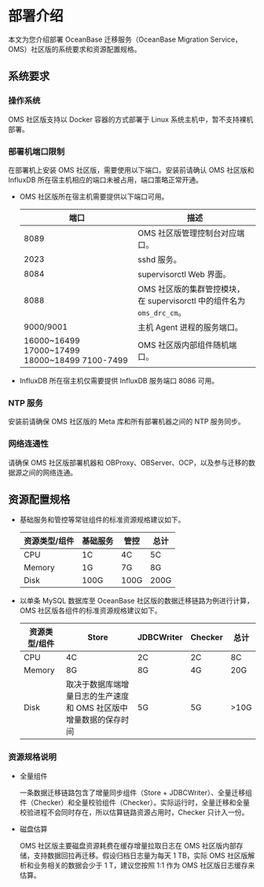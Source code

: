 部署介绍 
=========================

本文为您介绍部署 OceanBase 迁移服务（OceanBase Migration Service，OMS）社区版的系统要求和资源配置规格。

系统要求 
-------------------------

### 操作系统 

OMS 社区版支持以 Docker 容器的方式部署于 Linux 系统主机中，暂不支持裸机部署。

### 部署机端口限制 

在部署机上安装 OMS 社区版，需要使用以下端口。安装前请确认 OMS 社区版和 InfluxDB 所在宿主机相应的端口未被占用，端口策略正常开通。

* OMS 社区版所在宿主机需要提供以下端口可用。

  

  |                                                端口                                                 |                         描述                          |
  |---------------------------------------------------------------------------------------------------|-----------------------------------------------------|
  | 8089                                                                                              | OMS 社区版管理控制台对应端口。                                   |
  | 2023                                                                                              | sshd 服务。                                            |
  | 8084                                                                                              | supervisorctl Web 界面。                               |
  | 8088                                                                                              | OMS 社区版的集群管控模块，在 supervisorctl 中的组件名为 `oms_drc_cm`。 |
  | 9000/9001                                                                                         | 主机 Agent 进程的服务端口。                                   |
  | 16000\~16499 17000\~17499 18000\~18499  7100-7499 | OMS 社区版内部组件随机端口。                                    |

  

* InfluxDB 所在宿主机仅需要提供 InfluxDB 服务端口 8086 可用。

  




### NTP 服务 

安装前请确保 OMS 社区版的 Meta 库和所有部署机器之间的 NTP 服务同步。

### 网络连通性 

请确保 OMS 社区版部署机器和 OBProxy、OBServer、OCP，以及参与迁移的数据源之间的网络连通。

资源配置规格 
---------------------------

* 基础服务和管控等常驻组件的标准资源规格建议如下。

  

  | 资源类型/组件 | 基础服务 |  管控  |  总计  |
  |---------|------|------|------|
  | CPU     | 1C   | 4C   | 5C   |
  | Memory  | 1G   | 7G   | 8G   |
  | Disk    | 100G | 100G | 200G |

  

* 以单条 MySQL 数据库至 OceanBase 社区版的数据迁移链路为例进行计算，OMS 社区版各组件的标准资源规格建议如下。

  

  | 资源类型/组件 |                Store                | JDBCWriter | Checker |          总计           |
  |---------|-------------------------------------|------------|---------|-----------------------|
  | CPU     | 4C                                  | 2C         | 2C      | 8C                    |
  | Memory  | 8G                                  | 8G         | 4G      | 20G                   |
  | Disk    | 取决于数据库端增量日志的生产速度和 OMS 社区版中增量数据的保存时间 | 5G         | 5G      | \>10G |

  




### 资源规格说明 

* 全量组件

  一条数据迁移链路包含了增量同步组件（Store + JDBCWriter）、全量迁移组件（Checker）和全量校验组件（Checker）。实际运行时，全量迁移和全量校验进程不会同时存在，所以估算链路资源占用时，Checker 只计入一份。
  

* 磁盘估算

  OMS 社区版主要磁盘资源耗费在缓存增量拉取日志在 OMS 社区版内部存储，支持数据回拉再迁移。假设归档日志量为每天 1 TB，实际 OMS 社区版解析和业务相关的数据会少于 1 T，建议您按照 1:1 作为 OMS 社区版日志缓存来估算。
  



